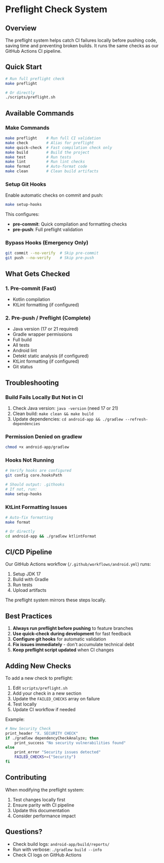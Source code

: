 # Preflight Check System

## Overview

The preflight system helps catch CI failures locally before pushing code, saving time and preventing broken builds. It runs the same checks as our GitHub Actions CI pipeline.

## Quick Start

```bash
# Run full preflight check
make preflight

# Or directly
./scripts/preflight.sh
```

## Available Commands

### Make Commands

```bash
make preflight    # Run full CI validation
make check        # Alias for preflight
make quick-check  # Fast compilation check only
make build        # Build the project
make test         # Run tests
make lint         # Run lint checks
make format       # Auto-format code
make clean        # Clean build artifacts
```

### Setup Git Hooks

Enable automatic checks on commit and push:

```bash
make setup-hooks
```

This configures:
- **pre-commit**: Quick compilation and formatting checks
- **pre-push**: Full preflight validation

### Bypass Hooks (Emergency Only)

```bash
git commit --no-verify  # Skip pre-commit
git push --no-verify    # Skip pre-push
```

## What Gets Checked

### 1. Pre-commit (Fast)
- Kotlin compilation
- KtLint formatting (if configured)

### 2. Pre-push / Preflight (Complete)
- Java version (17 or 21 required)
- Gradle wrapper permissions
- Full build
- All tests
- Android lint
- Detekt static analysis (if configured)
- KtLint formatting (if configured)
- Git status

## Troubleshooting

### Build Fails Locally But Not in CI

1. Check Java version: `java -version` (need 17 or 21)
2. Clean build: `make clean && make build`
3. Update dependencies: `cd android-app && ./gradlew --refresh-dependencies`

### Permission Denied on gradlew

```bash
chmod +x android-app/gradlew
```

### Hooks Not Running

```bash
# Verify hooks are configured
git config core.hooksPath

# Should output: .githooks
# If not, run:
make setup-hooks
```

### KtLint Formatting Issues

```bash
# Auto-fix formatting
make format

# Or directly
cd android-app && ./gradlew ktlintFormat
```

## CI/CD Pipeline

Our GitHub Actions workflow (`/.github/workflows/android.yml`) runs:

1. Setup JDK 17
2. Build with Gradle
3. Run tests
4. Upload artifacts

The preflight system mirrors these steps locally.

## Best Practices

1. **Always run preflight before pushing** to feature branches
2. **Use quick-check during development** for fast feedback
3. **Configure git hooks** for automatic validation
4. **Fix issues immediately** - don't accumulate technical debt
5. **Keep preflight script updated** when CI changes

## Adding New Checks

To add a new check to preflight:

1. Edit `scripts/preflight.sh`
2. Add your check in a new section
3. Update the `FAILED_CHECKS` array on failure
4. Test locally
5. Update CI workflow if needed

Example:
```bash
# New Security Check
print_header "X. SECURITY CHECK"
if ./gradlew dependencyCheckAnalyze; then
    print_success "No security vulnerabilities found"
else
    print_error "Security issues detected"
    FAILED_CHECKS+=("Security")
fi
```

## Contributing

When modifying the preflight system:

1. Test changes locally first
2. Ensure parity with CI pipeline
3. Update this documentation
4. Consider performance impact

## Questions?

- Check build logs: `android-app/build/reports/`
- Run with verbose: `./gradlew build --info`
- Check CI logs on GitHub Actions